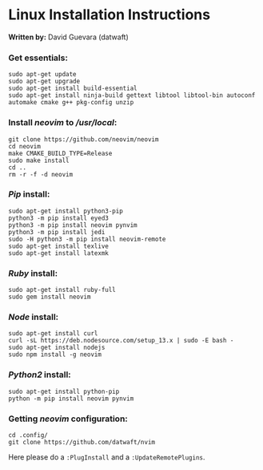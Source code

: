 # Linux Installation Instructions
**Written by:** David Guevara (datwaft)

### Get essentials:
```shell
sudo apt-get update
sudo apt-get upgrade
sudo apt-get install build-essential
sudo apt-get install ninja-build gettext libtool libtool-bin autoconf automake cmake g++ pkg-config unzip
```

### Install _neovim_ to _/usr/local_:
```shell
git clone https://github.com/neovim/neovim
cd neovim
make CMAKE_BUILD_TYPE=Release
sudo make install
cd ..
rm -r -f -d neovim
```

### _Pip_ install:
```shell
sudo apt-get install python3-pip
python3 -m pip install eyed3
python3 -m pip install neovim pynvim
python3 -m pip install jedi
sudo -H python3 -m pip install neovim-remote
sudo apt-get install texlive
sudo apt-get install latexmk
```

### _Ruby_ install:
```shell
sudo apt-get install ruby-full
sudo gem install neovim
```

### _Node_ install:
```shell
sudo apt-get install curl
curl -sL https://deb.nodesource.com/setup_13.x | sudo -E bash -
sudo apt-get install nodejs
sudo npm install -g neovim
```

### _Python2_ install:
```shell
sudo apt-get install python-pip
python -m pip install neovim pynvim
```

### Getting _neovim_ configuration:
```shell
cd .config/
git clone https://github.com/datwaft/nvim
```
Here please do a `:PlugInstall` and a `:UpdateRemotePlugins`.
